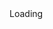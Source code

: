 <!-- This Source Code Form is subject to the terms of the Mozilla Public
   - License, v. 2.0. If a copy of the MPL was not distributed with this
   - file, You can obtain one at http://mozilla.org/MPL/2.0/. -->

<div id="cse" style="width: 100%;">Loading</div>
<script src="http://www.google.com/jsapi" type="text/javascript"></script>
<script type="text/javascript">
function parseQueryFromUrl () {
  var queryParamName = "q";
  var search = window.location.search.substr(1);
  var parts = search.split('&');
  for (var i = 0; i < parts.length; i++) {
    var keyvaluepair = parts[i].split('=');
    if (decodeURIComponent(keyvaluepair[0]) == queryParamName) {
      return decodeURIComponent(keyvaluepair[1].replace(/\+/g, ' '));
    }
  }
  return '';
}

google.load('search', '1', {language : 'en'});
google.setOnLoadCallback(function() {
  var customSearchOptions = {};
  var customSearchControl = new google.search.CustomSearchControl(
    '017013284162333743052:rvlazd1zehe', customSearchOptions);
  customSearchControl.setResultSetSize(google.search.Search.FILTERED_CSE_RESULTSET);
  var options = new google.search.DrawOptions();
  options.enableSearchResultsOnly();
  customSearchControl.draw('cse', options);
  var queryFromUrl = parseQueryFromUrl();
  if (queryFromUrl) {
    var searchBox = document.getElementById("search-box");
    searchBox.value = queryFromUrl;
    searchBox.focus();
    searchBox.blur();
    customSearchControl.execute(queryFromUrl);
  }
}, true);
</script>

<link rel="stylesheet" href="http://www.google.com/cse/style/look/default.css" type="text/css" />

<style type="text/css">
  #cse table, #cse tr, #cse td {
    border: none;
  }

  .gsc-above-wrapper-area, .gsc-result-info-container {
	border: none;
  }

  .gsc-table-cell-snippet-close {
    border-color: #a0d0fb;
  }

  .gsc-resultsHeader {
    display : none;
  }
  .gsc-control-cse {
    font-family: "Trebuchet MS", sans-serif;
    border-color: #F0F8FF;
    background: none;
  }
  .gsc-tabHeader.gsc-tabhInactive {
    border-color: #E9E9E9;
    background-color: none;
  }
  .gsc-tabHeader.gsc-tabhActive {
    border-top-color: #FF9900;
    border-left-color: #E9E9E9;
    border-right-color: #E9E9E9;
    background-color: #FFFFFF;
  }
  .gsc-tabsArea {
    border-color: #E9E9E9;
  }
  .gsc-webResult.gsc-result,
  .gsc-results .gsc-imageResult {
    border-color: #F0F8FF;
    background-color: #FFFFFF;
  }
  .gsc-webResult.gsc-result:hover,
  .gsc-webResult.gsc-result.gsc-promotion:hover,
  .gsc-imageResult:hover {
    border-color: #F0F8FF;
    background-color: #FFFFFF;
  }
  .gs-webResult.gs-result a.gs-title:link,
  .gs-webResult.gs-result a.gs-title:link b,
  .gs-imageResult a.gs-title:link,
  .gs-imageResult a.gs-title:link b {
    color: #000000;
  }
  .gs-webResult.gs-result a.gs-title:visited,
  .gs-webResult.gs-result a.gs-title:visited b,
  .gs-imageResult a.gs-title:visited,
  .gs-imageResult a.gs-title:visited b {
    color: #000000;
  }
  .gs-webResult.gs-result a.gs-title:hover,
  .gs-webResult.gs-result a.gs-title:hover b,
  .gs-imageResult a.gs-title:hover,
  .gs-imageResult a.gs-title:hover b {
    color: #000000;
  }
  .gs-webResult.gs-result a.gs-title:active,
  .gs-webResult.gs-result a.gs-title:active b,
  .gs-imageResult a.gs-title:active,
  .gs-imageResult a.gs-title:active b {
    color: #000000;
  }
  .gsc-cursor-page {
    color: #000000;
  }
  a.gsc-trailing-more-results:link {
    color: #000000;
  }
  .gs-webResult .gs-snippet,
  .gs-imageResult .gs-snippet,
  .gs-fileFormatType {
    color: #000000;
  }
  .gs-webResult div.gs-visibleUrl,
  .gs-imageResult div.gs-visibleUrl {
    color: #003595;
  }
  .gs-webResult div.gs-visibleUrl-short {
    color: #003595;
  }
  .gs-webResult div.gs-visibleUrl-short {
    display: none;
  }
  .gs-webResult div.gs-visibleUrl-long {
    display: block;
  }
  .gs-promotion div.gs-visibleUrl-short {
    display: none;
  }
  .gs-promotion div.gs-visibleUrl-long {
    display: block;
  }
  .gsc-cursor-box {
    border-color: #F0F8FF;
  }
  .gsc-results .gsc-cursor-box .gsc-cursor-page {
    border-color: #F0F8FF;
    background-color: #FFFFFF;
    color: #000000;
  }
  .gsc-results .gsc-cursor-box .gsc-cursor-current-page {
    border-color: #FF9900;
    background-color: #FFFFFF;
    color: #000000;
  }
  .gsc-webResult.gsc-result.gsc-promotion {
    border-color: #336699;
    background-color: #FFFFFF;
  }
  .gs-promotion a.gs-title:link,
  .gs-promotion a.gs-title:link *,
  .gs-promotion .gs-snippet a:link {
    color: #00ffff;
  }
  .gs-promotion a.gs-title:visited,
  .gs-promotion a.gs-title:visited *,
  .gs-promotion .gs-snippet a:visited {
    color: #0000CC;
  }
  .gs-promotion a.gs-title:hover,
  .gs-promotion a.gs-title:hover *,
  .gs-promotion .gs-snippet a:hover {
    color: #0000CC;
  }
  .gs-promotion a.gs-title:active,
  .gs-promotion a.gs-title:active *,
  .gs-promotion .gs-snippet a:active {
    color: #0000CC;
  }
  .gs-promotion .gs-snippet,
  .gs-promotion .gs-title .gs-promotion-title-right,
  .gs-promotion .gs-title .gs-promotion-title-right *  {
    color: #000000;
  }
  .gs-promotion .gs-visibleUrl,
  .gs-promotion .gs-visibleUrl-short {
    color: #008000;
  }


</style>
